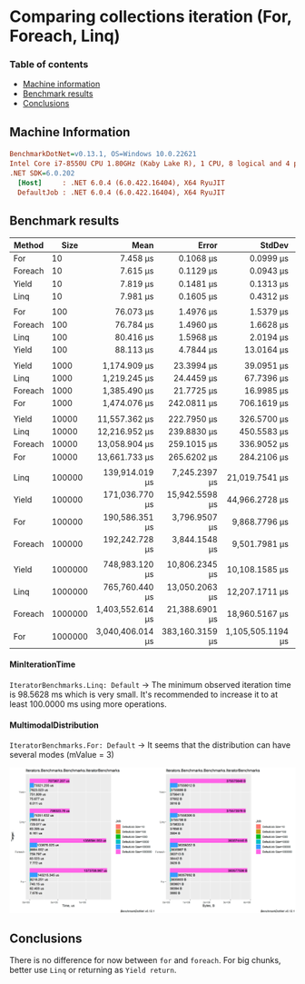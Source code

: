 # Comparing collections iteration (For, Foreach, Linq)

### Table of contents
- [Machine information](#machine-information)
- [Benchmark results](#benchmark-results)
- [Conclusions](#conclusions)

<a name="machine-information"></a>
## Machine Information
 
``` ini
BenchmarkDotNet=v0.13.1, OS=Windows 10.0.22621
Intel Core i7-8550U CPU 1.80GHz (Kaby Lake R), 1 CPU, 8 logical and 4 physical cores
.NET SDK=6.0.202
  [Host]     : .NET 6.0.4 (6.0.422.16404), X64 RyuJIT
  DefaultJob : .NET 6.0.4 (6.0.422.16404), X64 RyuJIT
```
<a name="benchmark-results"></a>
## Benchmark results

| Method  | Size    |             Mean |           Error |            StdDev |          StdErr |         Op/s |  Allocated |
|---------|---------|-----------------:|----------------:|------------------:|----------------:|-------------:|-----------:|
| For     | 10      |         7.458 μs |       0.1068 μs |         0.0999 μs |       0.0258 μs | 134,083.1537 |       4 KB |
| Foreach | 10      |         7.615 μs |       0.1129 μs |         0.0943 μs |       0.0261 μs | 131,316.1779 |       4 KB |
| Yield   | 10      |         7.819 μs |       0.1481 μs |         0.1313 μs |       0.0351 μs | 127,887.1478 |       4 KB |
| Linq    | 10      |         7.981 μs |       0.1605 μs |         0.4312 μs |       0.0470 μs | 125,302.7137 |       4 KB |
|         |         |                  |                 |                   |                 |              |            |
| For     | 100     |        76.073 μs |       1.4976 μs |         1.5379 μs |       0.3730 μs |  13,145.3474 |      37 KB |
| Foreach | 100     |        76.784 μs |       1.4960 μs |         1.6628 μs |       0.3815 μs |  13,023.5498 |      38 KB |
| Linq    | 100     |        80.416 μs |       1.5968 μs |         2.0194 μs |       0.4211 μs |  12,435.3740 |      37 KB |
| Yield   | 100     |        88.113 μs |       4.7844 μs |        13.0164 μs |       1.4036 μs |  11,349.1083 |      37 KB |
|         |         |                  |                 |                   |                 |              |            |
| Yield   | 1000    |     1,174.909 μs |      23.3994 μs |        39.0951 μs |       6.5159 μs |     851.1295 |     367 KB |
| Linq    | 1000    |     1,219.245 μs |      24.4459 μs |        67.7396 μs |       7.1804 μs |     820.1800 |     367 KB |
| Foreach | 1000    |     1,385.490 μs |      21.7725 μs |        16.9985 μs |       4.9071 μs |     721.7664 |     375 KB |
| For     | 1000    |     1,474.076 μs |     242.0811 μs |       706.1619 μs |      71.3331 μs |     678.3910 |     375 KB |
|         |         |                  |                 |                   |                 |              |            |
| Yield   | 10000   |    11,557.362 μs |     222.7950 μs |       326.5700 μs |      60.6425 μs |      86.5249 |   3,668 KB |
| Linq    | 10000   |    12,216.952 μs |     239.8830 μs |       450.5583 μs |      67.9242 μs |      81.8535 |   3,668 KB |
| Foreach | 10000   |    13,058.904 μs |     259.1015 μs |       336.9052 μs |      68.7705 μs |      76.5761 |   3,746 KB |
| For     | 10000   |    13,661.733 μs |     265.6202 μs |       284.2106 μs |      66.9891 μs |      73.1972 |   3,746 KB |
|         |         |                  |                 |                   |                 |              |            |
| Linq    | 100000  |   139,914.019 μs |   7,245.2397 μs |    21,019.7541 μs |   2,134.2327 μs |       7.1472 |  36,694 KB |
| Yield   | 100000  |   171,036.770 μs |  15,942.5598 μs |    44,966.2728 μs |   4,688.0580 μs |       5.8467 |  36,693 KB |
| For     | 100000  |   190,586.351 μs |   3,796.9507 μs |     9,868.7796 μs |   1,110.3245 μs |       5.2470 |  37,475 KB |
| Foreach | 100000  |   192,242.728 μs |   3,844.1548 μs |     9,501.7981 μs |   1,119.7976 μs |       5.2018 |  37,476 KB |
|         |         |                  |                 |                   |                 |              |            |
| Yield   | 1000000 |   748,983.120 μs |  10,806.2345 μs |    10,108.1585 μs |   2,609.9153 μs |       1.3351 | 366,787 KB |
| Linq    | 1000000 |   765,760.440 μs |  13,050.2063 μs |    12,207.1711 μs |   3,151.8780 μs |       1.3059 | 366,790 KB |
| Foreach | 1000000 | 1,403,552.614 μs |  21,388.6901 μs |    18,960.5167 μs |   5,067.4112 μs |       0.7125 | 374,600 KB |
| For     | 1000000 | 3,040,406.014 μs | 383,160.3159 μs | 1,105,505.1194 μs | 112,830.1438 μs |       0.3289 | 374,617 KB |
#### MinIterationTime
`IteratorBenchmarks.Linq: Default` -> The minimum observed iteration time is 98.5628 ms which is very small. It's recommended to increase it to at least 100.0000 ms using more operations.
#### MultimodalDistribution
`IteratorBenchmarks.For: Default` -> It seems that the distribution can have several modes (mValue = 3)

![Plot](assets/IteratorBenchmarks.png)

<a name="conclusions"></a>
## Conclusions

There is no difference for now between `for` and `foreach`. For big chunks, better use `Linq` or returning as `Yield return`.